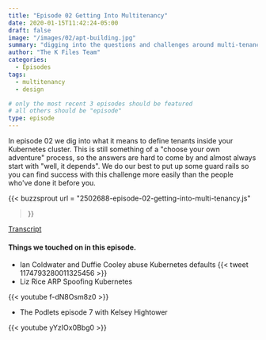 ```yaml
---
title: "Episode 02 Getting Into Multitenancy"
date: 2020-01-15T11:42:24-05:00
draft: false
image: "/images/02/apt-building.jpg"
summary: "digging into the questions and challenges around multi-tenancy in Kubernetes"
author: "The K Files Team"
categories: 
  - Episodes
tags:
  - multitenancy
  - design

# only the most recent 3 episodes should be featured
# all others should be "episode"
type: episode
---
```


In episode 02 we dig into what it means to define tenants inside your Kubernetes cluster. This is still something of a "choose your own adventure" process, so the answers are hard to come by and almost always start with "well, it depends". We do our best to put up some guard rails so you can find success with this challenge more easily than the people who've done it before you.

{{< buzzsprout 
url = "2502688-episode-02-getting-into-multi-tenancy.js"
>}}

[Transcript](/transcripts/episode-02-getting-into-multi-tenancy_otter.ai.txt)

#### Things we touched on in this episode.

* Ian Coldwater and Duffie Cooley abuse Kubernetes defaults
{{< tweet 1174793280011325456 >}}
* Liz Rice ARP Spoofing Kubernetes

{{< youtube f-dN8Osm8z0 >}}

* The Podlets episode 7 with Kelsey Hightower 

{{< youtube yYzIOx0Bbg0 >}}